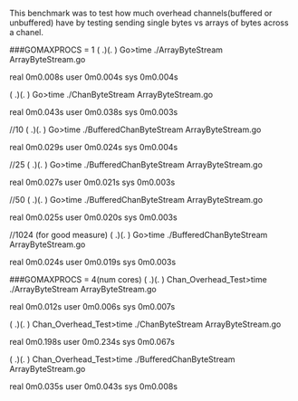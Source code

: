 This benchmark was to test how much overhead channels(buffered or unbuffered) have by testing sending single bytes vs arrays of bytes across a chanel.

###GOMAXPROCS = 1
( .)(. ) Go>time ./ArrayByteStream ArrayByteStream.go 

real    0m0.008s
user    0m0.004s
sys 0m0.004s

( .)(. ) Go>time ./ChanByteStream ArrayByteStream.go 

real    0m0.043s
user    0m0.038s
sys 0m0.003s


//10
( .)(. ) Go>time ./BufferedChanByteStream ArrayByteStream.go 

real    0m0.029s
user    0m0.024s
sys 0m0.004s

//25
( .)(. ) Go>time ./BufferedChanByteStream ArrayByteStream.go 

real    0m0.027s
user    0m0.021s
sys 0m0.003s

//50
( .)(. ) Go>time ./BufferedChanByteStream ArrayByteStream.go 

real    0m0.025s
user    0m0.020s
sys 0m0.003s

//1024 (for good measure)
( .)(. ) Go>time ./BufferedChanByteStream ArrayByteStream.go 

real    0m0.024s
user    0m0.019s
sys 0m0.003s

###GOMAXPROCS = 4(num cores)
( .)(. ) Chan_Overhead_Test>time ./ArrayByteStream ArrayByteStream.go 

real    0m0.012s
user    0m0.006s
sys 0m0.007s

( .)(. ) Chan_Overhead_Test>time ./ChanByteStream ArrayByteStream.go 

real    0m0.198s
user    0m0.234s
sys 0m0.067s

( .)(. ) Chan_Overhead_Test>time ./BufferedChanByteStream ArrayByteStream.go 

real    0m0.035s
user    0m0.043s
sys 0m0.008s